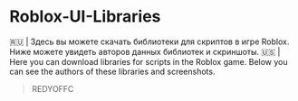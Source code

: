 # Roblox-UI-Libraries
🇷🇺 | Здесь вы можете скачать библиотеки для скриптов в игре Roblox. Ниже можете увидеть авторов данных библиотек и скриншоты.
🇺🇸 | Here you can download libraries for scripts in the Roblox game. Below you can see the authors of these libraries and screenshots.
> REDYOFFC

